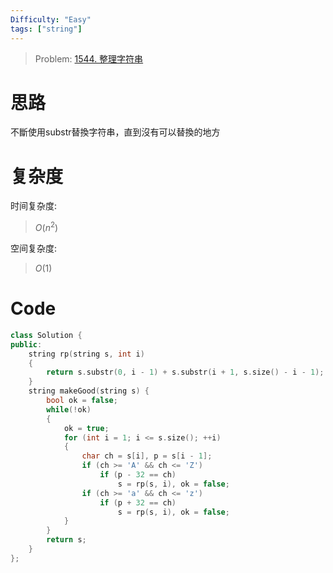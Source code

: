 ```yaml
---
Difficulty: "Easy"
tags: ["string"]
---
```


> Problem: [1544. 整理字符串](https://leetcode.cn/problems/make-the-string-great/description/)

# 思路

不斷使用substr替換字符串，直到沒有可以替換的地方

# 复杂度

时间复杂度:
>  $O(n^2)$

空间复杂度:
> $O(1)$



# Code
```C++
class Solution {
public:
    string rp(string s, int i)
    {
        return s.substr(0, i - 1) + s.substr(i + 1, s.size() - i - 1);
    }
    string makeGood(string s) {
        bool ok = false;
        while(!ok)
        {
            ok = true;
            for (int i = 1; i <= s.size(); ++i)
            {
                char ch = s[i], p = s[i - 1];
                if (ch >= 'A' && ch <= 'Z')
                    if (p - 32 == ch)
                        s = rp(s, i), ok = false;
                if (ch >= 'a' && ch <= 'z')
                    if (p + 32 == ch)
                        s = rp(s, i), ok = false;
            }
        }
        return s;
    }
};
```
  

